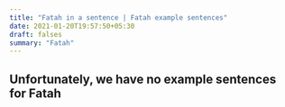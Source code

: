 ```yaml
---
title: "Fatah in a sentence | Fatah example sentences"
date: 2021-01-20T19:57:50+05:30
draft: falses
summary: "Fatah"
---
```

## Unfortunately, we have no example sentences for Fatah                 

